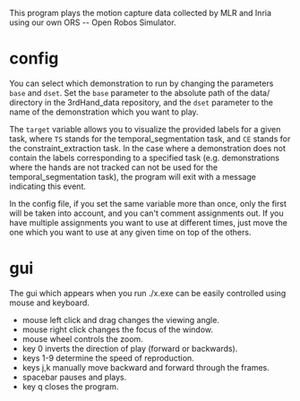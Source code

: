This program plays the motion capture data collected by MLR and Inria using our
own ORS -- Open Robos Simulator.

# config

You can select which demonstration to run by changing the parameters `base` and
`dset`.  Set the `base` parameter to the absolute path of the data/ directory
in the 3rdHand_data repository, and the `dset` parameter to the name of the
demonstration which you want to play.

The `target` variable allows you to visualize the provided labels for a given
task, where `TS` stands for the temporal_segmentation task, and `CE` stands for
the constraint_extraction task.  In the case where a demonstration does not
contain the labels corresponding to a specified task (e.g. demonstrations where
the hands are not tracked can not be used for the temporal_segmentation task),
the program will exit with a message indicating this event.

In the config file, if you set the same variable more than once, only the first
will be taken into account, and you can't comment assignments out.  If you
have multiple assignments you want to use at different times, just move the one
which you want to use at any given time on top of the others.

# gui

The gui which appears when you run ./x.exe can be easily controlled using mouse
and keyboard.

 * mouse left click and drag changes the viewing angle.
 * mouse right click changes the focus of the window.
 * mouse wheel controls the zoom.
 * key 0 inverts the direction of play (forward or backwards).
 * keys 1-9 determine the speed of reproduction.
 * keys j,k manually move backward and forward through the frames.
 * spacebar pauses and plays.
 * key q closes the program.

